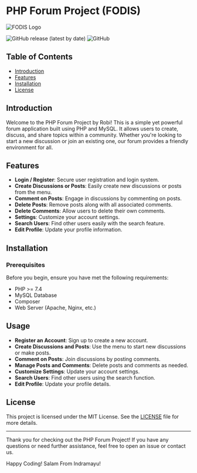 # PHP Forum Project (FODIS)

![FODIS Logo](path/to/logo.png)

![GitHub release (latest by date)](https://img.shields.io/github/v/release/robzzy1922/php-forum)
![GitHub](https://img.shields.io/github/license/robzzy1922/php-forum)


## Table of Contents

- [Introduction](#introduction)
- [Features](#features)
- [Installation](#installation)
- [License](#license)

## Introduction

Welcome to the PHP Forum Project by Robi! This is a simple yet powerful forum application built using PHP and MySQL. It allows users to create, discuss, and share topics within a community. Whether you're looking to start a new discussion or join an existing one, our forum provides a friendly environment for all.

## Features

- **Login / Register**: Secure user registration and login system.
- **Create Discussions or Posts**: Easily create new discussions or posts from the menu.
- **Comment on Posts**: Engage in discussions by commenting on posts.
- **Delete Posts**: Remove posts along with all associated comments.
- **Delete Comments**: Allow users to delete their own comments.
- **Settings**: Customize your account settings.
- **Search Users**: Find other users easily with the search feature.
- **Edit Profile**: Update your profile information.


## Installation

### Prerequisites

Before you begin, ensure you have met the following requirements:

- PHP >= 7.4
- MySQL Database
- Composer
- Web Server (Apache, Nginx, etc.)


## Usage

- **Register an Account**: Sign up to create a new account.
- **Create Discussions and Posts**: Use the menu to start new discussions or make posts.
- **Comment on Posts**: Join discussions by posting comments.
- **Manage Posts and Comments**: Delete posts and comments as needed.
- **Customize Settings**: Update your account settings.
- **Search Users**: Find other users using the search function.
- **Edit Profile**: Update your profile details.

## License

This project is licensed under the MIT License. See the [LICENSE](LICENSE) file for more details.

---

Thank you for checking out the PHP Forum Project! If you have any questions or need further assistance, feel free to open an issue or contact us.

Happy Coding!
Salam From Indramayu!
